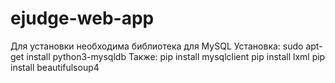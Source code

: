# ejudge-web-app

Для установки необходима библиотека для MySQL
Установка: sudo apt-get install python3-mysqldb
Также: pip install mysqlclient
pip install lxml
pip install beautifulsoup4
